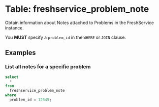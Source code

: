 # Table: freshservice_problem_note

Obtain information about Notes attached to Problems in the FreshService instance.

You **MUST** specify a `problem_id` in the `WHERE` or `JOIN` clause.

## Examples

### List all notes for a specific problem

```sql
select 
  *
from
  freshservice_problem_note
where
  problem_id = 12345;
```
